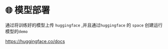 # 🌐 模型部署

通过将训练好的模型上传 `huggingface`  ,并且通过`huggingface` 的 `space` 创建运行模型的`demo` 

https://huggingface.co/docs 

